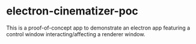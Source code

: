 # electron-cinematizer-poc

This is a proof-of-concept app to demonstrate an electron app featuring a control window interacting/affecting a renderer window.
